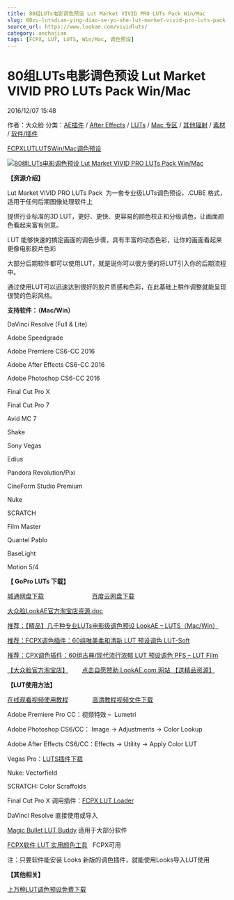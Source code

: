 ```yaml
---
title: 80组LUTs电影调色预设 Lut Market VIVID PRO LUTs Pack Win/Mac
slug: 80zu-lutsdian-ying-diao-se-yu-she-lut-market-vivid-pro-luts-pack-win-mac
source_url: https://www.lookae.com/vividluts/
category: aechajian
tags: [FCPX, LUT, LUTS, Win/Mac, 调色预设]
---
```

# 80组LUTs电影调色预设 Lut Market VIVID PRO LUTs Pack Win/Mac

2016/12/07 15:48

作者：大众脸
分类：[AE插件](https://www.lookae.com/after-effects/aechajian/) / [After Effects](https://www.lookae.com/after-effects/) / [LUTs](https://www.lookae.com/sucai/lutsfile/) / [Mac 专区](https://www.lookae.com/mac-osx/) / [其他辐射](https://www.lookae.com/others/) / [素材](https://www.lookae.com/sucai/) / [软件/插件](https://www.lookae.com/qitarjcj/)

[FCPX](https://www.lookae.com/tag/fcpx/)[LUT](https://www.lookae.com/tag/lut/)[LUTS](https://www.lookae.com/tag/luts/)[Win/Mac](https://www.lookae.com/tag/winmac/)[调色预设](https://www.lookae.com/tag/%e8%b0%83%e8%89%b2%e9%a2%84%e8%ae%be/)

[![80组LUTs电影调色预设 Lut Market VIVID PRO LUTs Pack Win/Mac](https://www.lookae.com/wp-content/uploads/2016/12/VIVID-LUTs.jpg "80组LUTs电影调色预设 Lut Market VIVID PRO LUTs Pack Win/Mac-LookAE.com")](https://www.lookae.com/wp-content/uploads/2016/12/VIVID-LUTs.jpg)

**【资源介绍】**

Lut Market VIVID PRO LUTs Pack  为一套专业级LUTs调色预设，.CUBE 格式，适用于任何后期图像处理软件上

提供行业标准的3D LUT，更好、更快、更容易的颜色校正和分级调色，让画面颜色看起来富有创意。

LUT 能够快速的搞定画面的调色步骤，具有丰富的动态色彩，让你的画面看起来更像电影胶片色彩

大部分后期软件都可以使用LUT，就是说你可以很方便的将LUT引入你的后期流程中。

通过使用LUT可以迅速达到很好的胶片质感和色彩，在此基础上稍作调整就能呈现很赞的色彩风格。

**支持软件：（Mac/Win）**

DaVinci Resolve (Full & Lite)

Adobe Speedgrade

Adobe Premiere CS6-CC 2016

Adobe After Effects CS6-CC 2016

Adobe Photoshop CS6-CC 2016

Final Cut Pro X

Final Cut Pro 7

Avid MC 7

Shake

Sony Vegas

Edius

Pandora Revolution/Pixi

CineForm Studio Premium

Nuke

SCRATCH

Film Master

Quantel Pablo

BaseLight

Motion 5/4

**【 GoPro LUTs 下载】**

[城通网盘下载](http://lookae.ctfile.com/fs/jWQ162934922)                            [百度云网盘下载](https://pan.baidu.com/s/1o8wGHHS)

[大众脸LookAE官方淘宝店资源.doc](https://pan.baidu.com/s/1qXDpS1Q)

[推荐：【精品】几千种专业LUTs电影级调色预设 LookAE – LUTS（Mac/Win）](https://www.lookae.com/lookaeluts/)

[推荐：FCPX调色插件：60组唯美柔和清新 LUT 预设调色 LUT-Soft](https://item.taobao.com/item.htm?spm=a1z10.3-c.w4002-2793086484.29.ksKbyZ&id=524413880158)

[推荐：CPX调色插件：60组古典/现代流行浓郁 LUT 预设调色 PFS – LUT Film](https://item.taobao.com/item.htm?spm=0.0.0.0.OffltL&id=527320967186)

[【大众脸官方淘宝店】](https://lookae.taobao.com/)        [点击自愿赞助 LookAE.com 网站 【送精品资源】](https://www.lookae.com/sponsor/)

**【LUT使用方法】**

[在线观看视频使用教程](https://cloud.video.taobao.com/play/u/705956171/e/1/t/1/p/2/33494167.swf)              [高清教程视频文件下载](https://pan.baidu.com/s/1dEdBwA1)

Adobe Premiere Pro CC：视频特效 –  Lumetri

Adobe Photoshop CS6/CC： Image → Adjustments → Color Lookup

Adobe After Effects CS6/CC：Effects → Utility → Apply Color LUT

Vegas Pro：[LUTS插件下载](https://www.lookae.com/ofxlut/)

Nuke: Vectorfield

SCRATCH: Color Scraffolds

Final Cut Pro X 调用插件：[FCPX LUT Loader](https://www.lookae.com/lut-loader-15s/)

DaVinci Resolve 直接使用或导入

[Magic Bullet LUT Buddy](https://www.redgiant.com/downloads/free-products/) 适用于大部分软件

[FCPX软件 LUT 实用颜色工具](https://www.lookae.com/fcpx-lut/)   FCPX可用

注：只要软件能安装 Looks 新版的调色插件，就能使用Looks导入LUT使用

**【其他相关】**

[上万种LUT调色预设免费下载](https://www.lookae.com/tag/lut/)
